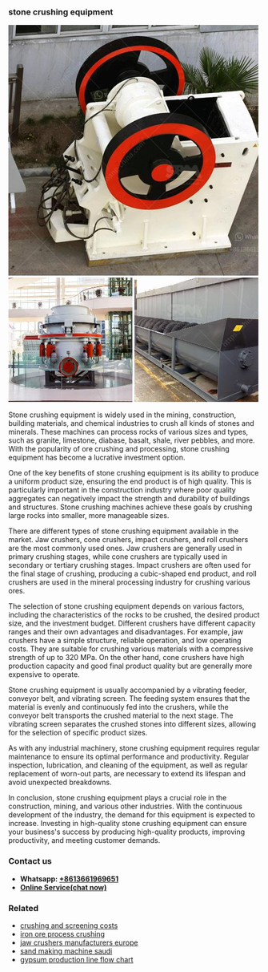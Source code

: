 <h3>stone crushing equipment</h3><img src='1708408680.jpg' alt=''><p>Stone crushing equipment is widely used in the mining, construction, building materials, and chemical industries to crush all kinds of stones and minerals. These machines can process rocks of various sizes and types, such as granite, limestone, diabase, basalt, shale, river pebbles, and more. With the popularity of ore crushing and processing, stone crushing equipment has become a lucrative investment option.</p><p>One of the key benefits of stone crushing equipment is its ability to produce a uniform product size, ensuring the end product is of high quality. This is particularly important in the construction industry where poor quality aggregates can negatively impact the strength and durability of buildings and structures. Stone crushing machines achieve these goals by crushing large rocks into smaller, more manageable sizes.</p><p>There are different types of stone crushing equipment available in the market. Jaw crushers, cone crushers, impact crushers, and roll crushers are the most commonly used ones. Jaw crushers are generally used in primary crushing stages, while cone crushers are typically used in secondary or tertiary crushing stages. Impact crushers are often used for the final stage of crushing, producing a cubic-shaped end product, and roll crushers are used in the mineral processing industry for crushing various ores.</p><p>The selection of stone crushing equipment depends on various factors, including the characteristics of the rocks to be crushed, the desired product size, and the investment budget. Different crushers have different capacity ranges and their own advantages and disadvantages. For example, jaw crushers have a simple structure, reliable operation, and low operating costs. They are suitable for crushing various materials with a compressive strength of up to 320 MPa. On the other hand, cone crushers have high production capacity and good final product quality but are generally more expensive to operate.</p><p>Stone crushing equipment is usually accompanied by a vibrating feeder, conveyor belt, and vibrating screen. The feeding system ensures that the material is evenly and continuously fed into the crushers, while the conveyor belt transports the crushed material to the next stage. The vibrating screen separates the crushed stones into different sizes, allowing for the selection of specific product sizes.</p><p>As with any industrial machinery, stone crushing equipment requires regular maintenance to ensure its optimal performance and productivity. Regular inspection, lubrication, and cleaning of the equipment, as well as regular replacement of worn-out parts, are necessary to extend its lifespan and avoid unexpected breakdowns.</p><p>In conclusion, stone crushing equipment plays a crucial role in the construction, mining, and various other industries. With the continuous development of the industry, the demand for this equipment is expected to increase. Investing in high-quality stone crushing equipment can ensure your business's success by producing high-quality products, improving productivity, and meeting customer demands.</p><h3>Contact us</h3><ul><li><strong>Whatsapp:&nbsp;<a href="https://wa.me/8613661969651">+8613661969651</a></strong></li><li><a href="https://swt.shibang-china.com/?git&amp;zhl&amp;stone crushing equipment"><strong>Online Service(chat now)</strong></a></li></ul><h3>Related</h3><ul><li><a href='crushing and screening costs.md'>crushing and screening costs</a></li><li><a href='iron ore process crushing.md'>iron ore process crushing</a></li><li><a href='jaw crushers manufacturers europe.md'>jaw crushers manufacturers europe</a></li><li><a href='sand making machine saudi.md'>sand making machine saudi</a></li><li><a href='gypsum production line flow chart.md'>gypsum production line flow chart</a></li></ul>